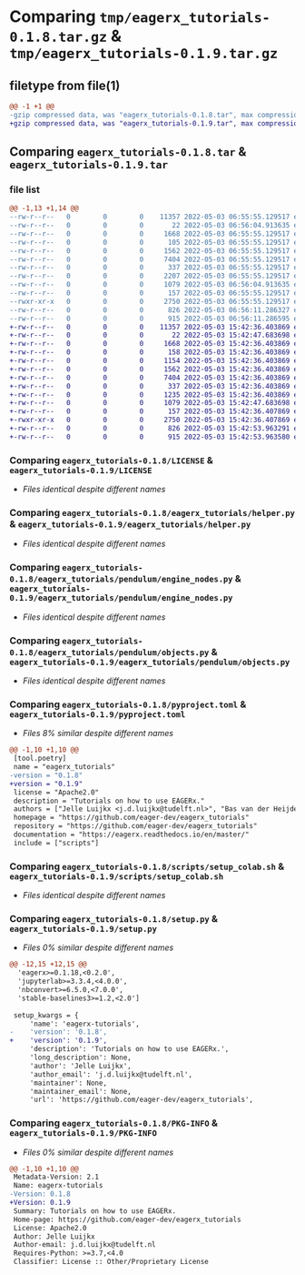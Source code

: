 # Comparing `tmp/eagerx_tutorials-0.1.8.tar.gz` & `tmp/eagerx_tutorials-0.1.9.tar.gz`

## filetype from file(1)

```diff
@@ -1 +1 @@
-gzip compressed data, was "eagerx_tutorials-0.1.8.tar", max compression
+gzip compressed data, was "eagerx_tutorials-0.1.9.tar", max compression
```

## Comparing `eagerx_tutorials-0.1.8.tar` & `eagerx_tutorials-0.1.9.tar`

### file list

```diff
@@ -1,13 +1,14 @@
--rw-r--r--   0        0        0    11357 2022-05-03 06:55:55.129517 eagerx_tutorials-0.1.8/LICENSE
--rw-r--r--   0        0        0       22 2022-05-03 06:56:04.913635 eagerx_tutorials-0.1.8/eagerx_tutorials/__init__.py
--rw-r--r--   0        0        0     1668 2022-05-03 06:55:55.129517 eagerx_tutorials-0.1.8/eagerx_tutorials/helper.py
--rw-r--r--   0        0        0      105 2022-05-03 06:55:55.129517 eagerx_tutorials-0.1.8/eagerx_tutorials/pendulum/__init__.py
--rw-r--r--   0        0        0     1562 2022-05-03 06:55:55.129517 eagerx_tutorials-0.1.8/eagerx_tutorials/pendulum/engine_nodes.py
--rw-r--r--   0        0        0     7404 2022-05-03 06:55:55.129517 eagerx_tutorials-0.1.8/eagerx_tutorials/pendulum/objects.py
--rw-r--r--   0        0        0      337 2022-05-03 06:55:55.129517 eagerx_tutorials-0.1.8/eagerx_tutorials/pendulum/pendulum_ode.py
--rw-r--r--   0        0        0     2207 2022-05-03 06:55:55.129517 eagerx_tutorials-0.1.8/eagerx_tutorials/pendulum/pendulum_render.py
--rw-r--r--   0        0        0     1079 2022-05-03 06:56:04.913635 eagerx_tutorials-0.1.8/pyproject.toml
--rw-r--r--   0        0        0      157 2022-05-03 06:55:55.129517 eagerx_tutorials-0.1.8/scripts/run_tests.sh
--rwxr-xr-x   0        0        0     2750 2022-05-03 06:55:55.129517 eagerx_tutorials-0.1.8/scripts/setup_colab.sh
--rw-r--r--   0        0        0      826 2022-05-03 06:56:11.286327 eagerx_tutorials-0.1.8/setup.py
--rw-r--r--   0        0        0      915 2022-05-03 06:56:11.286595 eagerx_tutorials-0.1.8/PKG-INFO
+-rw-r--r--   0        0        0    11357 2022-05-03 15:42:36.403869 eagerx_tutorials-0.1.9/LICENSE
+-rw-r--r--   0        0        0       22 2022-05-03 15:42:47.683698 eagerx_tutorials-0.1.9/eagerx_tutorials/__init__.py
+-rw-r--r--   0        0        0     1668 2022-05-03 15:42:36.403869 eagerx_tutorials-0.1.9/eagerx_tutorials/helper.py
+-rw-r--r--   0        0        0      158 2022-05-03 15:42:36.403869 eagerx_tutorials-0.1.9/eagerx_tutorials/pendulum/__init__.py
+-rw-r--r--   0        0        0     1154 2022-05-03 15:42:36.403869 eagerx_tutorials-0.1.9/eagerx_tutorials/pendulum/converters.py
+-rw-r--r--   0        0        0     1562 2022-05-03 15:42:36.403869 eagerx_tutorials-0.1.9/eagerx_tutorials/pendulum/engine_nodes.py
+-rw-r--r--   0        0        0     7404 2022-05-03 15:42:36.403869 eagerx_tutorials-0.1.9/eagerx_tutorials/pendulum/objects.py
+-rw-r--r--   0        0        0      337 2022-05-03 15:42:36.403869 eagerx_tutorials-0.1.9/eagerx_tutorials/pendulum/pendulum_ode.py
+-rw-r--r--   0        0        0     1235 2022-05-03 15:42:36.403869 eagerx_tutorials-0.1.9/eagerx_tutorials/pendulum/pendulum_render.py
+-rw-r--r--   0        0        0     1079 2022-05-03 15:42:47.683698 eagerx_tutorials-0.1.9/pyproject.toml
+-rw-r--r--   0        0        0      157 2022-05-03 15:42:36.407869 eagerx_tutorials-0.1.9/scripts/run_tests.sh
+-rwxr-xr-x   0        0        0     2750 2022-05-03 15:42:36.407869 eagerx_tutorials-0.1.9/scripts/setup_colab.sh
+-rw-r--r--   0        0        0      826 2022-05-03 15:42:53.963291 eagerx_tutorials-0.1.9/setup.py
+-rw-r--r--   0        0        0      915 2022-05-03 15:42:53.963580 eagerx_tutorials-0.1.9/PKG-INFO
```

### Comparing `eagerx_tutorials-0.1.8/LICENSE` & `eagerx_tutorials-0.1.9/LICENSE`

 * *Files identical despite different names*

### Comparing `eagerx_tutorials-0.1.8/eagerx_tutorials/helper.py` & `eagerx_tutorials-0.1.9/eagerx_tutorials/helper.py`

 * *Files identical despite different names*

### Comparing `eagerx_tutorials-0.1.8/eagerx_tutorials/pendulum/engine_nodes.py` & `eagerx_tutorials-0.1.9/eagerx_tutorials/pendulum/engine_nodes.py`

 * *Files identical despite different names*

### Comparing `eagerx_tutorials-0.1.8/eagerx_tutorials/pendulum/objects.py` & `eagerx_tutorials-0.1.9/eagerx_tutorials/pendulum/objects.py`

 * *Files identical despite different names*

### Comparing `eagerx_tutorials-0.1.8/pyproject.toml` & `eagerx_tutorials-0.1.9/pyproject.toml`

 * *Files 8% similar despite different names*

```diff
@@ -1,10 +1,10 @@
 [tool.poetry]
 name = "eagerx_tutorials"
-version = "0.1.8"
+version = "0.1.9"
 license = "Apache2.0"
 description = "Tutorials on how to use EAGERx."
 authors = ["Jelle Luijkx <j.d.luijkx@tudelft.nl>", "Bas van der Heijden <d.s.vanderheijden@tudelft.nl>"]
 homepage = "https://github.com/eager-dev/eagerx_tutorials"
 repository = "https://github.com/eager-dev/eagerx_tutorials"
 documentation = "https://eagerx.readthedocs.io/en/master/"
 include = ["scripts"]
```

### Comparing `eagerx_tutorials-0.1.8/scripts/setup_colab.sh` & `eagerx_tutorials-0.1.9/scripts/setup_colab.sh`

 * *Files identical despite different names*

### Comparing `eagerx_tutorials-0.1.8/setup.py` & `eagerx_tutorials-0.1.9/setup.py`

 * *Files 0% similar despite different names*

```diff
@@ -12,15 +12,15 @@
  'eagerx>=0.1.18,<0.2.0',
  'jupyterlab>=3.3.4,<4.0.0',
  'nbconvert>=6.5.0,<7.0.0',
  'stable-baselines3>=1.2,<2.0']
 
 setup_kwargs = {
     'name': 'eagerx-tutorials',
-    'version': '0.1.8',
+    'version': '0.1.9',
     'description': 'Tutorials on how to use EAGERx.',
     'long_description': None,
     'author': 'Jelle Luijkx',
     'author_email': 'j.d.luijkx@tudelft.nl',
     'maintainer': None,
     'maintainer_email': None,
     'url': 'https://github.com/eager-dev/eagerx_tutorials',
```

### Comparing `eagerx_tutorials-0.1.8/PKG-INFO` & `eagerx_tutorials-0.1.9/PKG-INFO`

 * *Files 0% similar despite different names*

```diff
@@ -1,10 +1,10 @@
 Metadata-Version: 2.1
 Name: eagerx-tutorials
-Version: 0.1.8
+Version: 0.1.9
 Summary: Tutorials on how to use EAGERx.
 Home-page: https://github.com/eager-dev/eagerx_tutorials
 License: Apache2.0
 Author: Jelle Luijkx
 Author-email: j.d.luijkx@tudelft.nl
 Requires-Python: >=3.7,<4.0
 Classifier: License :: Other/Proprietary License
```

